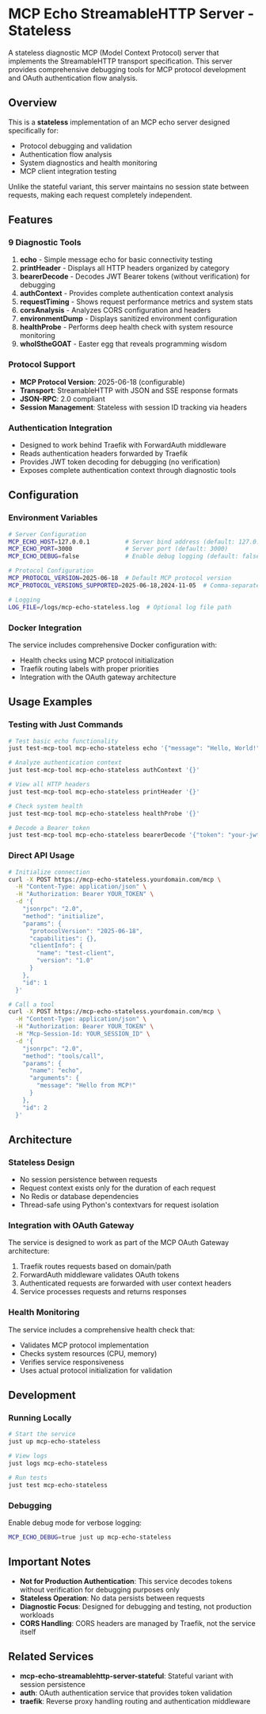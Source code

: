 # MCP Echo StreamableHTTP Server - Stateless

A stateless diagnostic MCP (Model Context Protocol) server that implements the StreamableHTTP transport specification. This server provides comprehensive debugging tools for MCP protocol development and OAuth authentication flow analysis.

## Overview

This is a **stateless** implementation of an MCP echo server designed specifically for:
- Protocol debugging and validation
- Authentication flow analysis
- System diagnostics and health monitoring
- MCP client integration testing

Unlike the stateful variant, this server maintains no session state between requests, making each request completely independent.

## Features

### 9 Diagnostic Tools

1. **echo** - Simple message echo for basic connectivity testing
2. **printHeader** - Displays all HTTP headers organized by category
3. **bearerDecode** - Decodes JWT Bearer tokens (without verification) for debugging
4. **authContext** - Provides complete authentication context analysis
5. **requestTiming** - Shows request performance metrics and system stats
6. **corsAnalysis** - Analyzes CORS configuration and headers
7. **environmentDump** - Displays sanitized environment configuration
8. **healthProbe** - Performs deep health check with system resource monitoring
9. **whoIStheGOAT** - Easter egg that reveals programming wisdom

### Protocol Support

- **MCP Protocol Version**: 2025-06-18 (configurable)
- **Transport**: StreamableHTTP with JSON and SSE response formats
- **JSON-RPC**: 2.0 compliant
- **Session Management**: Stateless with session ID tracking via headers

### Authentication Integration

- Designed to work behind Traefik with ForwardAuth middleware
- Reads authentication headers forwarded by Traefik
- Provides JWT token decoding for debugging (no verification)
- Exposes complete authentication context through diagnostic tools

## Configuration

### Environment Variables

```bash
# Server Configuration
MCP_ECHO_HOST=127.0.0.1          # Server bind address (default: 127.0.0.1)
MCP_ECHO_PORT=3000               # Server port (default: 3000)
MCP_ECHO_DEBUG=false             # Enable debug logging (default: false)

# Protocol Configuration
MCP_PROTOCOL_VERSION=2025-06-18  # Default MCP protocol version
MCP_PROTOCOL_VERSIONS_SUPPORTED=2025-06-18,2024-11-05  # Comma-separated supported versions

# Logging
LOG_FILE=/logs/mcp-echo-stateless.log  # Optional log file path
```

### Docker Integration

The service includes comprehensive Docker configuration with:
- Health checks using MCP protocol initialization
- Traefik routing labels with proper priorities
- Integration with the OAuth gateway architecture

## Usage Examples

### Testing with Just Commands

```bash
# Test basic echo functionality
just test-mcp-tool mcp-echo-stateless echo '{"message": "Hello, World!"}'

# Analyze authentication context
just test-mcp-tool mcp-echo-stateless authContext '{}'

# View all HTTP headers
just test-mcp-tool mcp-echo-stateless printHeader '{}'

# Check system health
just test-mcp-tool mcp-echo-stateless healthProbe '{}'

# Decode a Bearer token
just test-mcp-tool mcp-echo-stateless bearerDecode '{"token": "your-jwt-token-here"}'
```

### Direct API Usage

```bash
# Initialize connection
curl -X POST https://mcp-echo-stateless.yourdomain.com/mcp \
  -H "Content-Type: application/json" \
  -H "Authorization: Bearer YOUR_TOKEN" \
  -d '{
    "jsonrpc": "2.0",
    "method": "initialize",
    "params": {
      "protocolVersion": "2025-06-18",
      "capabilities": {},
      "clientInfo": {
        "name": "test-client",
        "version": "1.0"
      }
    },
    "id": 1
  }'

# Call a tool
curl -X POST https://mcp-echo-stateless.yourdomain.com/mcp \
  -H "Content-Type: application/json" \
  -H "Authorization: Bearer YOUR_TOKEN" \
  -H "Mcp-Session-Id: YOUR_SESSION_ID" \
  -d '{
    "jsonrpc": "2.0",
    "method": "tools/call",
    "params": {
      "name": "echo",
      "arguments": {
        "message": "Hello from MCP!"
      }
    },
    "id": 2
  }'
```

## Architecture

### Stateless Design

- No session persistence between requests
- Request context exists only for the duration of each request
- No Redis or database dependencies
- Thread-safe using Python's contextvars for request isolation

### Integration with OAuth Gateway

The service is designed to work as part of the MCP OAuth Gateway architecture:
1. Traefik routes requests based on domain/path
2. ForwardAuth middleware validates OAuth tokens
3. Authenticated requests are forwarded with user context headers
4. Service processes requests and returns responses

### Health Monitoring

The service includes a comprehensive health check that:
- Validates MCP protocol implementation
- Checks system resources (CPU, memory)
- Verifies service responsiveness
- Uses actual protocol initialization for validation

## Development

### Running Locally

```bash
# Start the service
just up mcp-echo-stateless

# View logs
just logs mcp-echo-stateless

# Run tests
just test mcp-echo-stateless
```

### Debugging

Enable debug mode for verbose logging:
```bash
MCP_ECHO_DEBUG=true just up mcp-echo-stateless
```

## Important Notes

- **Not for Production Authentication**: This service decodes tokens without verification for debugging purposes only
- **Stateless Operation**: No data persists between requests
- **Diagnostic Focus**: Designed for debugging and testing, not production workloads
- **CORS Handling**: CORS headers are managed by Traefik, not the service itself

## Related Services

- **mcp-echo-streamablehttp-server-stateful**: Stateful variant with session persistence
- **auth**: OAuth authentication service that provides token validation
- **traefik**: Reverse proxy handling routing and authentication middleware
